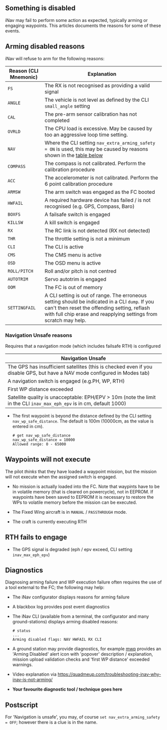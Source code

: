 ## Something is disabled

iNav may fail to perform some action as expected, typically arming or engaging waypoints. This articles documents the reasons for some of these events. 

## Arming disabled reasons

iNav will refuse to arm for the following reasons:

| Reason  (CLI Mnemonic) | Explanation |
| ------ | ----------- |
| `FS` | The RX is not recognised as providing a valid signal |
| `ANGLE` | The vehicle is not level as defined by the CLI `small_angle` setting |
| `CAL` | The pre-arm sensor calibration has not completed |
| `OVRLD` | The CPU load is excessive. May be caused by too an aggressive loop time setting. |
| `NAV` | Where the CLI setting `nav_extra_arming_safety = ON` is used, this may be caused by reasons shown in the [table below](#navigation-unsafe-reasons) |
| `COMPASS` | The compass is not calibrated. Perform the calibration procedure |
| `ACC` | The accelerometer is not calibrated. Perform the 6 point calibration procedure |
| `ARMSW` | The arm switch was engaged as the FC booted |
| `HWFAIL` | A required hardware device has failed / is not recognised (e.g. GPS, Compass, Baro) |
| `BOXFS` | A failsafe switch is engaged |
| `KILLSW` | A kill switch is engaged |
| `RX` | The RC link is not detected (RX not detected) |
| `THR` | The throttle setting is not a minimum |
| `CLI` | The CLI is active |
| `CMS` | The CMS menu is active |
| `OSD` | The OSD menu is active |
| `ROLL/PITCH` | Roll and/or pitch is not centred |
| `AUTOTRIM` | Servo autotrim is engaged |
| `OOM ` | The FC is out of memory |
| `SETTINGFAIL` | A CLI setting is out of range. The erroneous setting should be indicated in a CLI `dump`. If you can't then reset the offending setting, reflash with full chip erase and reapplying settings from scratch may help.|

### Navigation Unsafe reasons

Requires that a navigation mode (which includes failsafe RTH) is configured

| Navigation Unsafe |
| ------------------ |
| The GPS has insufficient satellites (this is checked even if you disable GPS, but have a NAV mode configured in Modes tab) |
| A navigation switch is engaged (e.g.PH, WP, RTH) |
| First WP distance exceeded |
| Satellite quality is unacceptable: EPH/EPV > 10m (note the limit in the CLI `inav_max_eph_epv` is in cm, default 1000) |

* The first waypoint is beyond the distance defined by the CLI setting `nav_wp_safe_distance`. The default is 100m (10000cm, as the value is entered in cm).

	```
	# get nav_wp_safe_distance
	nav_wp_safe_distance = 10000
	Allowed range: 0 - 65000
	``` 

## Waypoints will not execute

The pilot *thinks* that they have loaded a waypoint mission, but the mission will not execute when the assigned switch is engaged.

* No mission is actually loaded into the FC. Note that waypints have to be in volatile memory (that is cleared on powercycle), not in EEPROM. If waypoints have been saved to EEPROM it is necessary to restore the WPs to volatile memory before the mission can be executed.

* The Fixed Wing aircraft is in `MANUAL` / `PASSTHROUGH` mode.

* The craft is currently executing RTH

## RTH fails to engage

* The GPS signal is degraded (eph / epv exceed, CLI setting `inav_max_eph_epv`)

## Diagnostics

Diagnosing arming failure and WP execution failure often requires the use of a tool external to the FC; the following may help:

* The iNav configurator displays reasons for arming failure
* A blackbox log provides post event diagnostics
* The iNav CLI (available from a terminal, the configurator and many ground-stations) displays arming disabled reasons:

	```
	# status
	...
	Arming disabled flags: NAV HWFAIL RX CLI
	```
* A ground station may provide diagnostics, for example [mwp](https://github.com/stronnag/mwptools) provides an 'Arming Disabled' alert icon with 'popover' description / explanation, mission upload validation checks and 'first WP distance' exceeded warnings.
* Video explanation via https://quadmeup.com/troubleshooting-inav-why-inav-is-not-arming/
* **Your favourite diagnostic tool / technique goes here**

## Postscript

For 'Navigation is unsafe', you may, of course `set nav_extra_arming_safety = OFF`; however there is a clue is in the name.